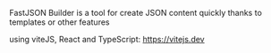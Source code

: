 FastJSON Builder is a tool for create JSON content quickly thanks to templates or other features

using viteJS, React and TypeScript: https://vitejs.dev
